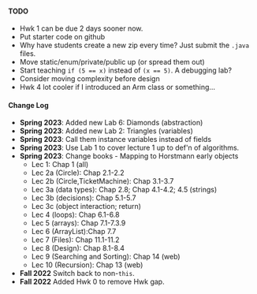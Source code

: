 #### TODO
- Hwk 1 can be due 2 days sooner now.
- Put starter code on github
- Why have students create a new zip every time? Just submit the `.java` files.
- Move static/enum/private/public up (or spread them out)
- Start teaching `if (5 == x)` instead of `(x == 5)`. A debugging lab?
- Consider moving complexity before design
- Hwk 4 lot cooler if I introduced an Arm class or something…

#### Change Log
- **Spring 2023**: Added new Lab 6: Diamonds (abstraction)
- **Spring 2023**: Added new Lab 2: Triangles (variables)
- **Spring 2023**: Call them instance variables instead of fields
- **Spring 2023**: Use Lab 1 to cover lecture 1 up to def'n of algorithms.
- **Spring 2023**: Change books - Mapping to Horstmann early objects
  - Lec 1: Chap 1 (all)
  - Lec 2a (Circle): Chap 2.1-2.2
  - Lec 2b (Circle,TicketMachine): Chap 3.1-3.7
  - Lec 3a (data types): Chap 2.8; Chap 4.1-4.2; 4.5 (strings)
  - Lec 3b (decisions): Chap 5.1-5.7
  - Lec 3c (object interaction; return)
  - Lec 4 (loops): Chap 6.1-6.8
  - Lec 5 (arrays): Chap 7.1-7.3.9
  - Lec 6 (ArrayList):Chap 7.7
  - Lec 7 (Files): Chap 11.1-11.2
  - Lec 8 (Design): Chap 8.1-8.4
  - Lec 9 (Searching and Sorting): Chap 14 (web)
  - Lec 10 (Recursion): Chap 13 (web)
- **Fall 2022** Switch back to non-`this`.
- **Fall 2022** Added Hwk 0 to remove Hwk gap.
